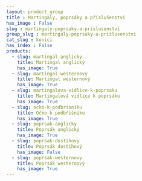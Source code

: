 ```yaml
---
layout: product_group
title : Martingaly, poprsáky a příslušenství
has_image : False
slug : martingaly-poprsaky-a-prislusenstvi
group_slug : martingaly-poprsaky-a-prislusenstvi
cat_slug : konici
has_index : False
products:
  - slug: martingal-anglicky
    title: Martingal anglický
    has_image: True
  - slug: martingal-westernovy
    title: Martingal westernový
    has_image: True
  - slug: martingalova-vidlice-k-poprsaku
    title: Martingalová vidlice k poprsáku
    has_image: True
  - slug: ocko-k-podbrisniku
    title: Očko k podbřišníku
    has_image: True
  - slug: poprsak-anglicky
    title: Poprsák anglický
    has_image: True
  - slug: poprsak-dostihovy
    title: Poprsák dostihový
    has_image: False
  - slug: poprsak-westernovy
    title: Poprsák westernový
    has_image: True
---
```


